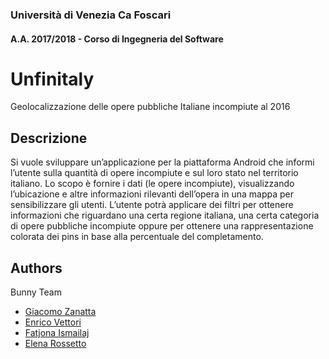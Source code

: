### Università di Venezia Ca Foscari
#### A.A. 2017/2018 - Corso di Ingegneria del Software

# Unfinitaly
Geolocalizzazione delle opere pubbliche Italiane incompiute al 2016

## Descrizione
Si vuole sviluppare un’applicazione per la piattaforma Android che informi l’utente sulla quantità di opere incompiute e sul loro stato nel territorio italiano. Lo scopo è fornire i dati (le opere incompiute), visualizzando l’ubicazione e altre informazioni rilevanti dell’opera in una mappa per sensibilizzare gli utenti. L’utente potrà applicare dei filtri per ottenere informazioni che riguardano una certa regione italiana, una certa categoria di opere pubbliche incompiute oppure per ottenere una rappresentazione colorata dei pins in base alla percentuale del completamento.

## Authors 
Bunny Team
- [Giacomo Zanatta](https://github.com/giacomozanatta)
- [Enrico Vettori](https://github.com/enricovettori93)
- [Fatjona Ismailaj](https://github.com/jonais)
- [Elena Rossetto](https://github.com/elenaross)



